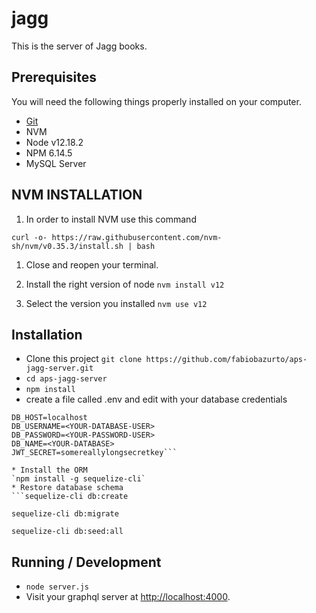 # jagg

This is the server of Jagg books.

## Prerequisites

You will need the following things properly installed on your computer.

* [Git](https://git-scm.com/)
* NVM
* Node v12.18.2
* NPM 6.14.5
* MySQL Server


## NVM INSTALLATION

1. In order to install NVM use this command

`curl -o- https://raw.githubusercontent.com/nvm-sh/nvm/v0.35.3/install.sh | bash`

1. Close and reopen your terminal.

1. Install the right version of node
`nvm install v12`

1. Select the version you installed
`nvm use v12`

## Installation

* Clone this project
`git clone https://github.com/fabiobazurto/aps-jagg-server.git`
* `cd aps-jagg-server`
* `npm install`
* create a file called .env and edit with your database credentials
```NODE_ENV=DEVELOPMENT
DB_HOST=localhost
DB_USERNAME=<YOUR-DATABASE-USER>
DB_PASSWORD=<YOUR-PASSWORD-USER>
DB_NAME=<YOUR-DATABASE>
JWT_SECRET=somereallylongsecretkey```

* Install the ORM
`npm install -g sequelize-cli`
* Restore database schema
```sequelize-cli db:create

sequelize-cli db:migrate

sequelize-cli db:seed:all
```

## Running / Development

* `node server.js`
* Visit your graphql server at [http://localhost:4000](http://localhost:4000).

